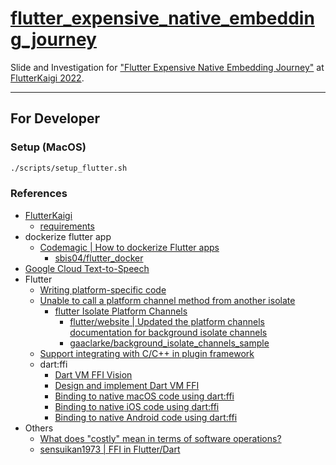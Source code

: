 # [flutter_expensive_native_embedding_journey](https://sensuikan1973.github.io/flutter_expensive_native_embedding_journey)

Slide and Investigation for ["Flutter Expensive Native Embedding Journey"](https://fortee.jp/flutterkaigi-2022/proposal/d6a2b41c-e765-4d5f-845d-9290148cd880) at [FlutterKaigi 2022](https://flutterkaigi.jp/2022/).


---

## For Developer

### Setup (MacOS)

```sh
./scripts/setup_flutter.sh
```

### References

- [FlutterKaigi](https://flutterkaigi.jp/2022/)
  - [requirements](https://flutterkaigi.jp/flutterkaigi/Precautions-for-Recording.ja.html)
- dockerize flutter app
  - [Codemagic | How to dockerize Flutter apps](https://blog.codemagic.io/how-to-dockerize-flutter-apps/)
    - [sbis04/flutter_docker](https://github.com/sbis04/flutter_docker)
- [Google Cloud Text-to-Speech](https://cloud.google.com/text-to-speech/)
- Flutter
  - [Writing platform-specific code](https://docs.flutter.dev/development/platform-integration/platform-channels)
  - [Unable to call a platform channel method from another isolate](https://github.com/flutter/flutter/issues/13937)
    - [flutter Isolate Platform Channels](https://github.com/flutter/flutter/issues/13937#issuecomment-1203232254)
      - [flutter/website | Updated the platform channels documentation for background isolate channels](https://github.com/flutter/website/pull/7592)
      - [gaaclarke/background_isolate_channels_sample](https://github.com/gaaclarke/background_isolate_channels_sample)
  - [Support integrating with C/C++ in plugin framework](https://github.com/flutter/flutter/issues/7053)
  - dart:ffi
    - [Dart VM FFI Vision](https://gist.github.com/mraleph/2582b57737711da40262fad71215d62e)
    - [Design and implement Dart VM FFI](https://github.com/dart-lang/sdk/issues/34452)
    - [Binding to native macOS code using dart:ffi](https://docs.flutter.dev/development/platform-integration/macos/c-interop)
    - [Binding to native iOS code using dart:ffi](https://docs.flutter.dev/development/platform-integration/ios/c-interop)
    - [Binding to native Android code using dart:ffi](https://docs.flutter.dev/development/platform-integration/android/c-interop)
- Others
  - [What does "costly" mean in terms of software operations?](https://stackoverflow.com/a/9888431)
  - [sensuikan1973 | FFI in Flutter/Dart](https://speakerdeck.com/sensuikan1973/dart)
